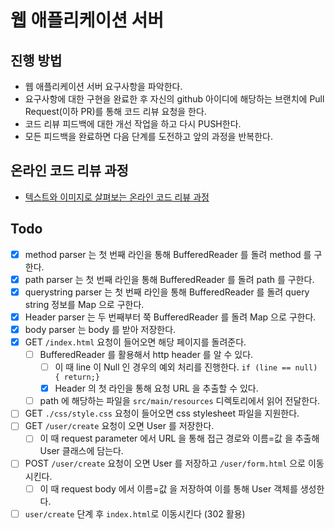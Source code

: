# 웹 애플리케이션 서버
## 진행 방법
* 웹 애플리케이션 서버 요구사항을 파악한다.
* 요구사항에 대한 구현을 완료한 후 자신의 github 아이디에 해당하는 브랜치에 Pull Request(이하 PR)를 통해 코드 리뷰 요청을 한다.
* 코드 리뷰 피드백에 대한 개선 작업을 하고 다시 PUSH한다.
* 모든 피드백을 완료하면 다음 단계를 도전하고 앞의 과정을 반복한다.

## 온라인 코드 리뷰 과정
* [텍스트와 이미지로 살펴보는 온라인 코드 리뷰 과정](https://github.com/next-step/nextstep-docs/tree/master/codereview)

## Todo

- [x] method parser 는 첫 번째 라인을 통해 BufferedReader 를 돌려 method 를 구한다.
- [x] path parser 는 첫 번째 라인을 통해 BufferedReader 를 돌려 path 를 구한다.
- [x] querystring parser 는 첫 번째 라인을 통해 BufferedReader 를 돌려 query string 정보를 Map 으로 구한다.
- [x] Header parser 는 두 번째부터 쭉 BufferedReader 를 돌려 Map 으로 구한다.
- [x] body parser 는 body 를 받아 저장한다.
- [x] GET `/index.html` 요청이 들어오면 해당 페이지를 돌려준다.
    - [ ] BufferedReader 를 활용해서 http header 를 알 수 있다.
        - [ ] 이 때 line 이 Null 인 경우의 예외 처리를 진행한다. `if (line == null) { return;}`
        - [x] Header 의 첫 라인을 통해 요청 URL 을 추출할 수 있다.
    - [ ] path 에 해당하는 파일을 `src/main/resources` 디렉토리에서 읽어 전달한다.
- [ ] GET `./css/style.css` 요청이 들어오면 css stylesheet 파일을 지원한다.
- [ ] GET `/user/create` 요청이 오면 User 를 저장한다.
    - [ ] 이 때 request parameter 에서 URL 을 통해 접근 경로와 이름=값 을 추출해 User 클래스에 담는다.
- [ ] POST `/user/create` 요청이 오면 User 를 저장하고 `/user/form.html` 으로 이동시킨다.
    - [ ] 이 때 request body 에서 이름=값 을 저장하여 이를 통해 User 객체를 생성한다.
- [ ] `user/create` 단계 후 `index.html`로 이동시킨다 (302 활용)